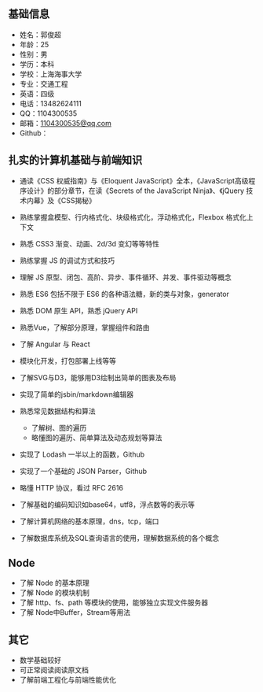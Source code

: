 ## 基础信息
* 姓名：郭俊超
* 年龄：25
* 性别：男
* 学历：本科
* 学校：上海海事大学
* 专业：交通工程
* 英语：四级
* 电话：13482624111
* QQ：1104300535
* 邮箱：1104300535@qq.com
* Github：

## 扎实的计算机基础与前端知识

* 通读《CSS 权威指南》与《Eloquent JavaScript》全本，《JavaScript高级程序设计》的部分章节，在读《Secrets of the JavaScript Ninja》、《jQuery 技术内幕》及《CSS揭秘》
* 熟练掌握盒模型、行内格式化、块级格式化，浮动格式化，Flexbox 格式化上下文
* 熟悉 CSS3 渐变、动画、2d/3d 变幻等等特性
* 熟练掌握 JS 的调试方式和技巧
* 理解 JS 原型、闭包、高阶、异步、事件循环、并发、事件驱动等概念
* 熟悉 ES6 包括不限于 ES6 的各种语法糖，新的类与对象，generator
* 熟悉 DOM 原生 API，熟悉 jQuery API
* 熟悉Vue，了解部分原理，掌握组件和路由
* 了解 Angular 与 React
* 模块化开发，打包部署上线等等
* 了解SVG与D3，能够用D3绘制出简单的图表及布局
  
* 实现了简单的jsbin/markdown编辑器
* 熟悉常见数据结构和算法
  * 了解树、图的遍历
  * 略懂图的遍历、简单算法及动态规划等算法
* 实现了 Lodash 一半以上的函数，Github
* 实现了一个基础的 JSON Parser，Github

* 略懂 HTTP 协议，看过 RFC 2616
  
* 了解基础的编码知识如base64，utf8，浮点数等的表示等
* 了解计算机网络的基本原理，dns，tcp，端口
* 了解数据库系统及SQL查询语言的使用，理解数据系统的各个概念
  

## Node

* 了解 Node 的基本原理
* 了解 Node 的模块机制
* 了解 http、fs、path 等模块的使用，能够独立实现文件服务器
* 了解 Node中Buffer，Stream等用法

## 其它

* 数学基础较好
* 可正常阅读阅读原文档
* 了解前端工程化与前端性能优化

